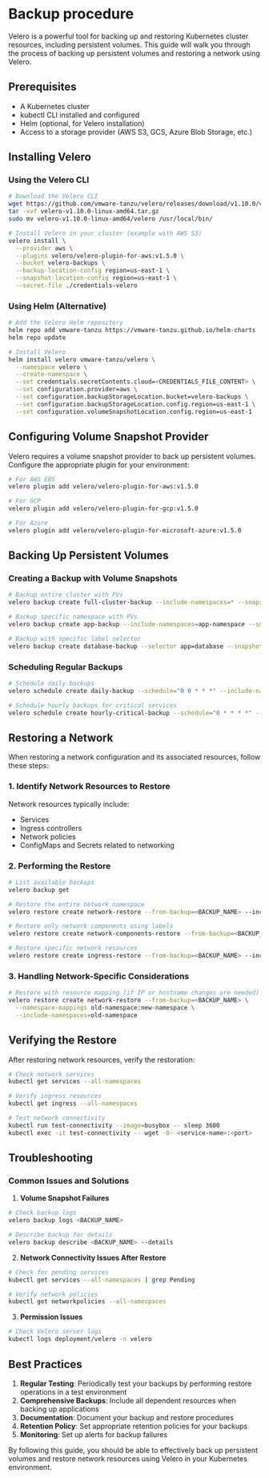 # Backup procedure

Velero is a powerful tool for backing up and restoring Kubernetes cluster resources, including persistent volumes. This guide will walk you through the process of backing up persistent volumes and restoring a network using Velero.

## Prerequisites

- A Kubernetes cluster
- kubectl CLI installed and configured
- Helm (optional, for Velero installation)
- Access to a storage provider (AWS S3, GCS, Azure Blob Storage, etc.)

## Installing Velero

### Using the Velero CLI

```bash
# Download the Velero CLI
wget https://github.com/vmware-tanzu/velero/releases/download/v1.10.0/velero-v1.10.0-linux-amd64.tar.gz
tar -xvf velero-v1.10.0-linux-amd64.tar.gz
sudo mv velero-v1.10.0-linux-amd64/velero /usr/local/bin/

# Install Velero in your cluster (example with AWS S3)
velero install \
  --provider aws \
  --plugins velero/velero-plugin-for-aws:v1.5.0 \
  --bucket velero-backups \
  --backup-location-config region=us-east-1 \
  --snapshot-location-config region=us-east-1 \
  --secret-file ./credentials-velero
```

### Using Helm (Alternative)

```bash
# Add the Velero Helm repository
helm repo add vmware-tanzu https://vmware-tanzu.github.io/helm-charts
helm repo update

# Install Velero
helm install velero vmware-tanzu/velero \
  --namespace velero \
  --create-namespace \
  --set credentials.secretContents.cloud=<CREDENTIALS_FILE_CONTENT> \
  --set configuration.provider=aws \
  --set configuration.backupStorageLocation.bucket=velero-backups \
  --set configuration.backupStorageLocation.config.region=us-east-1 \
  --set configuration.volumeSnapshotLocation.config.region=us-east-1
```

## Configuring Volume Snapshot Provider

Velero requires a volume snapshot provider to back up persistent volumes. Configure the appropriate plugin for your environment:

```bash
# For AWS EBS
velero plugin add velero/velero-plugin-for-aws:v1.5.0

# For GCP
velero plugin add velero/velero-plugin-for-gcp:v1.5.0

# For Azure
velero plugin add velero/velero-plugin-for-microsoft-azure:v1.5.0
```

## Backing Up Persistent Volumes

### Creating a Backup with Volume Snapshots

```bash
# Backup entire cluster with PVs
velero backup create full-cluster-backup --include-namespaces=* --snapshot-volumes=true

# Backup specific namespace with PVs
velero backup create app-backup --include-namespaces=app-namespace --snapshot-volumes=true

# Backup with specific label selector
velero backup create database-backup --selector app=database --snapshot-volumes=true
```

### Scheduling Regular Backups

```bash
# Schedule daily backups
velero schedule create daily-backup --schedule="0 0 * * *" --include-namespaces=* --snapshot-volumes=true

# Schedule hourly backups for critical services
velero schedule create hourly-critical-backup --schedule="0 * * * *" --selector app=critical --snapshot-volumes=true
```

## Restoring a Network

When restoring a network configuration and its associated resources, follow these steps:

### 1. Identify Network Resources to Restore

Network resources typically include:
- Services
- Ingress controllers
- Network policies
- ConfigMaps and Secrets related to networking

### 2. Performing the Restore

```bash
# List available backups
velero backup get

# Restore the entire network namespace
velero restore create network-restore --from-backup=<BACKUP_NAME> --include-namespaces=network-namespace

# Restore only network components using labels
velero restore create network-components-restore --from-backup=<BACKUP_NAME> --selector component=network

# Restore specific network resources
velero restore create ingress-restore --from-backup=<BACKUP_NAME> --include-resources=ingresses.networking.k8s.io
```

### 3. Handling Network-Specific Considerations

```bash
# Restore with resource mapping (if IP or hostname changes are needed)
velero restore create network-restore --from-backup=<BACKUP_NAME> \
  --namespace-mappings old-namespace:new-namespace \
  --include-namespaces=old-namespace
```

## Verifying the Restore

After restoring network resources, verify the restoration:

```bash
# Check network services
kubectl get services --all-namespaces

# Verify ingress resources
kubectl get ingress --all-namespaces

# Test network connectivity
kubectl run test-connectivity --image=busybox -- sleep 3600
kubectl exec -it test-connectivity -- wget -O- <service-name>:<port>
```

## Troubleshooting

### Common Issues and Solutions

1. **Volume Snapshot Failures**
```bash
# Check backup logs
velero backup logs <BACKUP_NAME>

# Describe backup for details
velero backup describe <BACKUP_NAME> --details
```

2. **Network Connectivity Issues After Restore**
```bash
# Check for pending services
kubectl get services --all-namespaces | grep Pending

# Verify network policies
kubectl get networkpolicies --all-namespaces
```

3. **Permission Issues**

```bash
# Check Velero server logs
kubectl logs deployment/velero -n velero
```

## Best Practices

1. **Regular Testing**: Periodically test your backups by performing restore operations in a test environment
2. **Comprehensive Backups**: Include all dependent resources when backing up applications
3. **Documentation**: Document your backup and restore procedures
4. **Retention Policy**: Set appropriate retention policies for your backups
5. **Monitoring**: Set up alerts for backup failures

By following this guide, you should be able to effectively back up persistent volumes and restore network resources using Velero in your Kubernetes environment.

